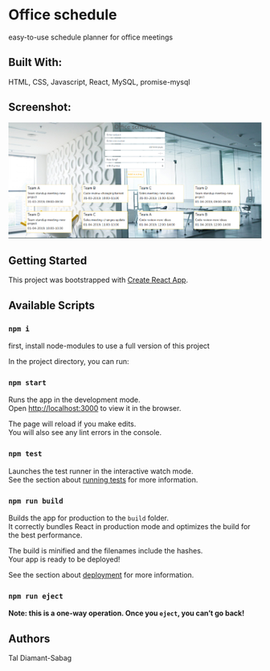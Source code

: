# Office schedule
easy-to-use schedule planner for office meetings

## Built With:
HTML, CSS, Javascript, React, MySQL, promise-mysql

## Screenshot:
![screenshot](myappointments.client/public/images/office-schedule.PNG)

## Getting Started
This project was bootstrapped with [Create React App](https://github.com/facebook/create-react-app).

## Available Scripts

### `npm i`
first, install node-modules to use a full version of this project

In the project directory, you can run:

### `npm start`

Runs the app in the development mode.<br>
Open [http://localhost:3000](http://localhost:3000) to view it in the browser.

The page will reload if you make edits.<br>
You will also see any lint errors in the console.

### `npm test`

Launches the test runner in the interactive watch mode.<br>
See the section about [running tests](https://facebook.github.io/create-react-app/docs/running-tests) for more information.

### `npm run build`

Builds the app for production to the `build` folder.<br>
It correctly bundles React in production mode and optimizes the build for the best performance.

The build is minified and the filenames include the hashes.<br>
Your app is ready to be deployed!

See the section about [deployment](https://facebook.github.io/create-react-app/docs/deployment) for more information.

### `npm run eject`

**Note: this is a one-way operation. Once you `eject`, you can’t go back!**

## Authors
Tal Diamant-Sabag
